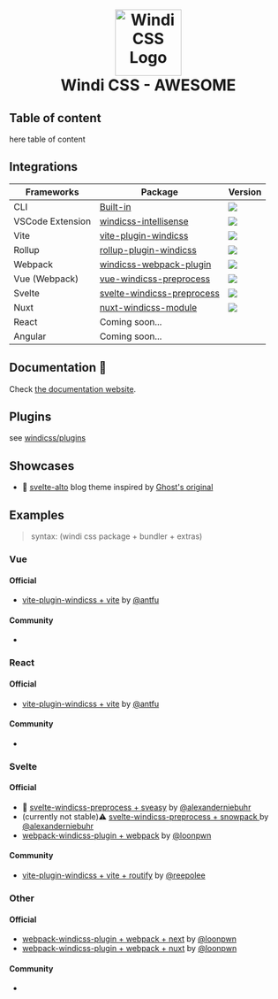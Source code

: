 [website]: https://windicss.org/guide/
<h1 align="center">
<a href="https://github.com/windicss/windicss/wiki">
  <img src="https://windicss.netlify.app/assets/logo.svg" alt="Windi CSS Logo" height="120" width="120"/><br>
</a>
  Windi CSS - AWESOME
</h1>

## Table of content

here table of content

## Integrations

| Frameworks | Package | Version |
| --- | --- | --- |
| CLI | [Built-in](https://windicss.netlify.app/guide/cli) | ![](https://img.shields.io/npm/v/windicss?label=&color=0EA5E9) |
| VSCode Extension | [windicss-intellisense](https://github.com/windicss/windicss-intellisense) | ![](https://img.shields.io/visual-studio-marketplace/v/voorjaar.windicss-intellisense.svg?label=&color=1388bd) |
| Vite | [vite-plugin-windicss](https://github.com/windicss/vite-plugin-windicss) | ![](https://img.shields.io/npm/v/vite-plugin-windicss?label=&color=0EA5E9) |
| Rollup | [rollup-plugin-windicss](https://github.com/windicss/vite-plugin-windicss/tree/main/packages/rollup-plugin-windicss) | ![](https://img.shields.io/npm/v/rollup-plugin-windicss?label=&color=1388bd) |
| Webpack | [windicss-webpack-plugin](https://github.com/windicss/windicss-webpack-plugin) | ![](https://img.shields.io/npm/v/windicss-webpack-plugin?label=&color=1388bd) |
| Vue (Webpack) | [vue-windicss-preprocess](https://github.com/windicss/vue-windicss-preprocess) | ![](https://img.shields.io/npm/v/vue-windicss-preprocess?label=&color=0EA5E9) |
| Svelte | [svelte-windicss-preprocess](https://github.com/windicss/svelte-windicss-preprocess) | ![](https://img.shields.io/npm/v/svelte-windicss-preprocess?label=&color=1388bd) |
| Nuxt | [nuxt-windicss-module](https://github.com/windicss/nuxt-windicss-module) | ![](https://img.shields.io/npm/v/nuxt-windicss-module?label=&color=1388bd) |
| React | Coming soon... | |
| Angular | Coming soon... | |

## Documentation 📖
Check [the documentation website][website].


## Plugins
see [windicss/plugins](https://github.com/windicss)

## Showcases
- 🚧 [svelte-alto](https://github.com/alexanderniebuhr/svelte-alto) blog theme inspired by [Ghost's original](https://github.com/TryGhost/Alto)

## Examples
> syntax: (windi css package + bundler + extras)

### Vue
#### Official
- [vite-plugin-windicss + vite](https://github.com/windicss/vite-plugin-windicss/tree/main/examples/vue) by [@antfu](https://github.com/antfu)

#### Community
-

### React
#### Official

- [vite-plugin-windicss + vite](https://github.com/windicss/vite-plugin-windicss/tree/main/examples/react) by [@antfu](https://github.com/antfu)

#### Community
-

### Svelte
#### Official

- 🚧 [svelte-windicss-preprocess + sveasy](https://github.com/alexanderniebuhr/svelte-sveasy-windicss) by [@alexanderniebuhr](https://github.com/alexanderniebuhr)
- (currently not stable)⚠️  [svelte-windicss-preprocess + snowpack ](https://github.com/windicss/svelte-windicss-preprocess/tree/main/example/snowpack) by [@alexanderniebuhr](https://github.com/alexanderniebuhr)
- [webpack-windicss-plugin + webpack](https://github.com/windicss/webpack-windicss-plugin/tree/master/example/svelte) by [@loonpwn](https://github.com/loonpwn)

#### Community
- [vite-plugin-windicss + vite + routify](https://github.com/reepolee/svelte-routify-windi-vite) by [@reepolee](https://github.com/reepolee)

### Other
#### Official

- [webpack-windicss-plugin + webpack + next](https://github.com/windicss/webpack-windicss-plugin/tree/master/example/next) by [@loonpwn](https://github.com/loonpwn)
- [webpack-windicss-plugin + webpack + nuxt](https://github.com/windicss/webpack-windicss-plugin/tree/master/example/nuxt) by [@loonpwn](https://github.com/loonpwn)

#### Community

-

